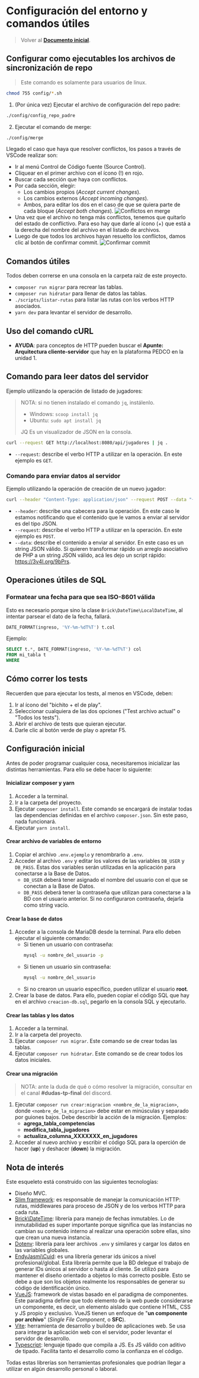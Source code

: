 # Configuración del entorno y comandos útiles

> Volver al [**Documento inicial**](README.md).

## Configurar como ejecutables los archivos de sincronización de repo

> Este comando es solamente para usuarios de linux.

```sh
chmod 755 config/*.sh
```

1. (Por única vez) Ejecutar el archivo de configuración del repo padre:

```sh
./config/config_repo_padre
```

2. Ejecutar el comando de merge:

```sh
./config/merge
```

Llegado el caso que haya que resolver conflictos, los pasos a través de VSCode realizar son:

- Ir al menú Control de Código fuente (Source Control).
- Cliquear en el primer archivo con el ícono (!) en rojo.
- Buscar cada sección que haya con conflictos.
- Por cada sección, elegir:
  - Los cambios propios (_Accept current changes_).
  - Los cambios externos (_Accept incoming changes_).
  - Ambos, para editar los dos en el caso de que se quiera parte de cada bloque (_Accept both changes_).
    ![Conflictos en merge](docs/merge_conflict.jpg)
- Una vez que el archivo no tenga más conflictos, tenemos que quitarlo del estado de conflictivo. Para eso hay que darle al ícono (+) que está a la derecha del nombre del archivo en el listado de archivos.
- Luego de que todos los archivos hayan resuelto los conflictos, damos clic al botón de confirmar commit.
  ![Confirmar commit](docs/confirm_commit.jpg)

## Comandos útiles

Todos deben correrse en una consola en la carpeta raíz de este proyecto.

- `composer run migrar` para recrear las tablas.
- `composer run hidratar` para llenar de datos las tablas.
- `./scripts/listar-rutas` para listar las rutas con los verbos HTTP asociados.
- `yarn dev` para levantar el servidor de desarrollo.

## Uso del comando cURL

- **AYUDA**: para conceptos de HTTP pueden buscar el **Apunte: Arquitectura cliente-servidor** que hay en la plataforma PEDCO en la unidad 1.

## Comando para leer datos del servidor

Ejemplo utilizando la operación de listado de jugadores:

> NOTA: si no tienen instalado el comando `jq`, instálenlo.
>
> - Windows: `scoop install jq`
> - Ubuntu: `sudo apt install jq`
>
> JQ Es un visualizador de JSON en la consola.

```sh
curl --request GET http://localhost:8080/api/jugadores | jq .
```

- `--request`: describe el verbo HTTP a utilizar en la operación. En este ejemplo es `GET`.

### Comando para enviar datos al servidor

Ejemplo utilizando la operación de creación de un nuevo jugador:

```sh
curl --header "Content-Type: application/json" --request POST --data "{\"nombre\":\"Olis\"}" http://localhost:8080/api/jugadores
```

- `--header`: describe una cabecera para la operación. En este caso le estamos notificando que el contenido que le vamos a enviar al servidor es del tipo JSON.
- `--request`: describe el verbo HTTP a utilizar en la operación. En este ejemplo es `POST`.
- `--data`: describe el contenido a enviar al servidor. En este caso es un string JSON válido. Si quieren transformar rápido un arreglo asociativo de PHP a un string JSON válido, acá les dejo un script rápido: https://3v4l.org/9bPrs.

## Operaciones útiles de SQL

### Formatear una fecha para que sea ISO-8601 válida

Esto es necesario porque sino la clase `Brick\DateTime\LocalDateTime`, al intentar parsear el dato de la fecha, fallará.

```sql
DATE_FORMAT(ingreso, '%Y-%m-%dT%T') t.col
```

Ejemplo:

```sql
SELECT t.*, DATE_FORMAT(ingreso, '%Y-%m-%dT%T') col
FROM mi_tabla t
WHERE
```

## Cómo correr los tests

Recuerden que para ejecutar los tests, al menos en VSCode, deben:

1. Ir al ícono del "bichito + el de play".
2. Seleccionar cualquiera de las dos opciones ("Test archivo actual" o "Todos los tests").
3. Abrir el archivo de tests que quieran ejecutar.
4. Darle clic al botón verde de play o apretar F5.

## Configuración inicial

Antes de poder programar cualquier cosa, necesitaremos inicializar las distintas herramientas. Para ello se debe hacer lo siguiente:

#### Inicializar composer y yarn

1. Acceder a la terminal.
2. Ir a la carpeta del proyecto.
3. Ejecutar `composer install`. Este comando se encargará de instalar todas las dependencias definidas en el archivo `composer.json`. Sin este paso, nada funcionará.
4. Ejecutar `yarn install`.

#### Crear archivo de variables de entorno

1. Copiar el archivo `.env.ejemplo` y renombrarlo a `.env`.
2. Acceder al archivo `.env` y editar los valores de las variables `DB_USER` y `DB_PASS`. Estas dos variables serán utilizadas en la aplicación para conectarse a la Base de Datos.
   - `DB_USER` deberá tener asignado el nombre del usuario con el que se conectan a la Base de Datos.
   - `DB_PASS` deberá tener la contraseña que utilizan para conectarse a la BD con el usuario anterior. Si no configuraron contraseña, dejarla como string vacío.

#### Crear la base de datos

1. Acceder a la consola de MariaDB desde la terminal. Para ello deben ejecutar el siguiente comando:
   - Si tienen un usuario con contraseña:
     ```sh
     mysql -u nombre_del_usuario -p
     ```
   - Si tienen un usuario sin contraseña:
     ```sh
     mysql -u nombre_del_usuario
     ```
   - Si no crearon un usuario específico, pueden utilizar el usuario **root**.
2. Crear la base de datos. Para ello, pueden copiar el código SQL que hay en el archivo `creacion-db.sql`, pegarlo en la consola SQL y ejecutarlo.

#### Crear las tablas y los datos

1. Acceder a la terminal.
2. Ir a la carpeta del proyecto.
3. Ejecutar `composer run migrar`. Este comando se de crear todas las tablas.
4. Ejecutar `composer run hidratar`. Este comando se de crear todos los datos iniciales.

#### Crear una migración

> NOTA: ante la duda de qué o cómo resolver la migración, consultar en el canal **#dudas-tp-final** del discord.

1. Ejecutar `composer run crear:migracion <nombre_de_la_migracion>`, donde `<nombre_de_la_migracion>` debe estar en minúsculas y separado por guiones bajos. Debe describir la acción de la migración. Ejemplos:
   - **agrega_tabla_competencias**
   - **modifica_tabla_jugadores**
   - **actualiza_columna_XXXXXXX_en_jugadores**
2. Acceder al nuevo archivo y escribir el código SQL para la operción de hacer (**up**) y deshacer (**down**) la migración.

## Nota de interés

Este esqueleto está construido con las siguientes tecnologías:

- Diseño MVC.
- [Slim framework](https://www.slimframework.com/): es responsable de manejar la comunicación HTTP: rutas, middlewares para proceso de JSON y de los verbos HTTP para cada ruta.
- [Brick\DateTime](https://github.com/brick/date-time): librería para manejo de fechas inmutables. Lo de inmutabilidad es super importante porque significa que las instancias no cambian su contenido interno al realizar una operación sobre ellas, sino que crean una nueva instancia.
- [Dotenv](https://github.com/vlucas/phpdotenv): librería para leer archivos `.env` y similares y cargar los datos en las variables globales.
- [EndyJasmi\Cuid](https://github.com/endyjasmi/cuid): es una librería generar ids únicos a nivel profesional/global. Esta librería permite que la BD delegue el trabajo de generar IDs únicos al servidor o hasta al cliente. Se utilizó para mantener el diseño orientado a objetos lo más correcto posible. Esto se debe a que son los objetos realmente los responsables de generar su código de identificación único.
- [VueJS](https://v3.vuejs.org/): framework de vistas basado en el paradigma de componentes. Este paradigma define que todo elemento de la web puede considerarse un componente, es decir, un elemento aislado que contiene HTML, CSS y JS propio y exclusivo. VueJS tienen un enfoque de "**un componente por archivo**" (_Single File Component_, o **SFC**).
- [Vite](https://vitejs.dev/): herramienta de desarrollo y buildeo de aplicaciones web. Se usa para integrar la aplicación web con el servidor, poder levantar el servidor de desarrollo.
- [Typescript](https://www.typescriptlang.org/): lenguaje tipado que compila a JS. Es JS válido con aditivo de tipado. Facilita tanto el desarrollo como la confianza en el código.

Todas estas librerías son herramientas profesionales que podrían llegar a utilizar en algún desarrollo personal o laboral.
